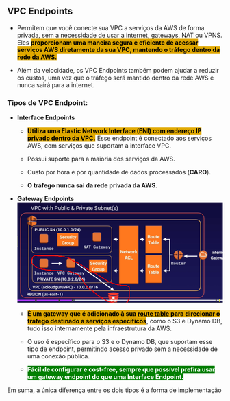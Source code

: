 ## VPC Endpoints
- Permitem que você conecte sua VPC a serviços da AWS de forma privada, sem a necessidade de usar a internet, gateways, NAT ou VPNS. Eles <span style="background-color: #e0a800; color: black;font-weight:bold">proporcionam uma maneira segura e eficiente de acessar serviços AWS diretamente da sua VPC, mantendo o tráfego dentro da rede da AWS.</span>

- Além da velocidade, os VPC Endpoints também podem ajudar a reduzir os custos, uma vez que o tráfego será mantido dentro da rede AWS e nunca sairá para a internet.

### Tipos de VPC Endpoint:
- **Interface Endpoints**
    - <span style="background-color: #e0a800; color: black;font-weight:bold">Utiliza uma Elastic Network Interface (ENI) com endereço IP privado dentro da VPC.</span> Esse endpoint é conectado aos serviços AWS, com serviços que suportam a interface VPC.
    
    - Possui suporte para a maioria dos serviços da AWS.
    
	- Custo por hora e por quantidade de dados processados (**CARO**).
	
	- **O tráfego nunca sai da rede privada da AWS**.

- **Gateway Endpoints**
    ![alt text](gatewayEndpoint.png)
    - <span style="background-color: #e0a800; color: black;font-weight:bold">É um gateway que é adicionado à sua <ins>route table</ins> para direcionar o tráfego destinado a serviços específicos</span>, como o S3 e Dynamo DB, tudo isso internamente pela infraestrutura da AWS.
    
	- O uso é específico para o S3 e o Dynamo DB, que suportam esse tipo de endpoint, permitindo acesso privado sem a necessidade de uma conexão pública.
    
    
	- <span style="background-color: green; color: white;font-weight:bold">Fácil de configurar e cost-free, sempre que possível prefira usar um gateway endpoint do que uma Interface Endpoint.</span>

Em suma, a única diferença entre os dois tipos é a forma de implementação